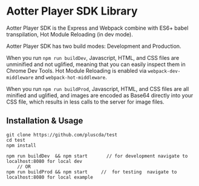 # Aotter Player SDK Library

Aotter Player SDK is the Express and Webpack combine with ES6+ babel transpilation, Hot Module Reloading (in dev mode).

Aotter Player SDK has two build modes: Development and Production.

When you run `npm run buildDev`, Javascript, HTML, and CSS files are unminified and not uglified, meaning that you can easily inspect them in Chrome Dev Tools. Hot Module Reloading is enabled via `webpack-dev-middleware` and `webpack-hot-middleware`. 

When you run `npm run buildProd`, Javascript, HTML, and CSS files are all minified and uglified, and images are encoded as Base64 directly into your CSS file, which results in less calls to the server for image files. 


## Installation & Usage

    git clone https://github.com/pluscda/test
    cd test
    npm install
    
    npm run buildDev  && npm start       // for development navigate to localhost:8080 for local dev
        // OR
    npm run buildProd && npm start     //  for testing  navigate to localhost:8080 for local example
